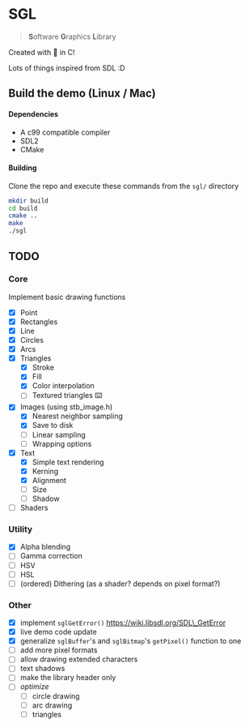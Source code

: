 # SGL

> **S**oftware **G**raphics **L**ibrary

Created with 🤕 in C!

Lots of things inspired from SDL :D

## Build the demo (Linux / Mac)

#### Dependencies

* A c99 compatible compiler
* SDL2
* CMake

#### Building

Clone the repo and execute these commands from the `sgl/` directory

```bash
mkdir build
cd build
cmake ..
make
./sgl
```

## TODO

### Core

Implement basic drawing functions

* [x] Point
* [x] Rectangles
* [x] Line
* [x] Circles
* [x] Arcs
* [x] Triangles
	* [x] Stroke
	* [x] Fill
	* [x] Color interpolation
	* [ ] Textured triangles ⌨️
* [x] Images (using stb_image.h)
	* [x] Nearest neighbor sampling
	* [x] Save to disk
	* [ ] Linear sampling
	* [ ] Wrapping options
* [x] Text
	* [x] Simple text rendering
	* [x] Kerning
	* [x] Alignment
	* [ ] Size
	* [ ] Shadow
* [ ] Shaders

### Utility

* [x] Alpha blending
* [ ] Gamma correction
* [ ] HSV
* [ ] HSL
* [ ] (ordered) Dithering (as a shader? depends on pixel format?)

### Other

* [x] implement `sglGetError()` <https://wiki.libsdl.org/SDL\_GetError>
* [x] live demo code update
* [x] generalize `sglBuffer`'s and `sglBitmap`'s `getPixel()` function to one
* [ ] add more pixel formats
* [ ] allow drawing extended characters
* [ ] text shadows
* [ ] make the library header only
* [ ] *optimize*
	* [ ] circle drawing
	* [ ] arc drawing
	* [ ] triangles
